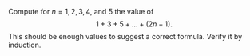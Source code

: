 Compute for $n=1,2,3,4$, and $5$ the value of $$1+3+5+...+(2n-1).$$
This should be enough values to suggest a correct formula. Verify it by induction.